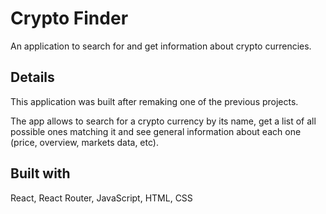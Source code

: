 # Crypto Finder

An application to search for and get information about crypto currencies.

## Details

This application was built after remaking one of the previous projects.

The app allows to search for a crypto currency by its name, get a list of all possible ones matching it and see general information about each one (price, overview, markets data, etc).

## Built with

React, React Router, JavaScript, HTML, CSS
